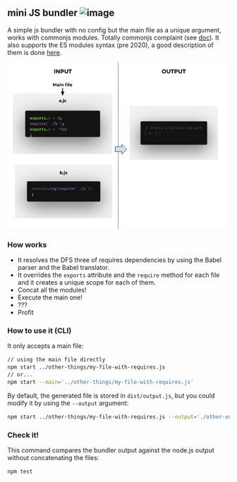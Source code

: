 ## mini JS bundler ![image](https://api.travis-ci.com/frankcortes/mini-js-bundler.svg?branch=main)

A simple js bundler with no config but the main file as a unique argument, works with commonjs modules. Totally commonjs complaint (see [doc](http://wiki.commonjs.org/wiki/Modules/1.1)). It also supports the ES modules syntax (pre 2020), a good description of them is done [here](https://exploringjs.com/impatient-js/ch_modules.html).

![Example about how works](./docs/example-output.jpg)

### How works

* It resolves the DFS three of requires dependencies by using the Babel parser and the Babel translator.
* It overrides the `exports` attribute and the `require` method for each file and it creates a unique scope for each of them.
* Concat all the modules!
* Execute the main one!
* ???
* Profit

### How to use it (CLI)

It only accepts a main file:

```sh
// using the main file directly
npm start ../other-things/my-file-with-requires.js
// or...
npm start --main='../other-things/my-file-with-requires.js'
```

By default, the generated file is stored in `dist/output.js`, but you could
modify it by using the `--output` argument:

```sh
npm start ../other-things/my-file-with-requires.js --output='./other-output-name.js'
```


### Check it!

This command compares the bundler output against the node.js output without concatenating the files:

```sh
npm test
```
